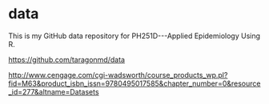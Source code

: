# data

This is my GitHub data repository for PH251D---Applied Epidemiology
Using R. 

<https://github.com/taragonmd/data>



http://www.cengage.com/cgi-wadsworth/course_products_wp.pl?fid=M63&product_isbn_issn=9780495017585&chapter_number=0&resource_id=277&altname=Datasets
